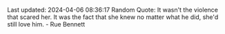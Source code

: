 Last updated: 2024-04-06 08:36:17
Random Quote: It wasn't the violence that scared her. It was the fact that she knew no matter what he did, she'd still love him. - Rue Bennett